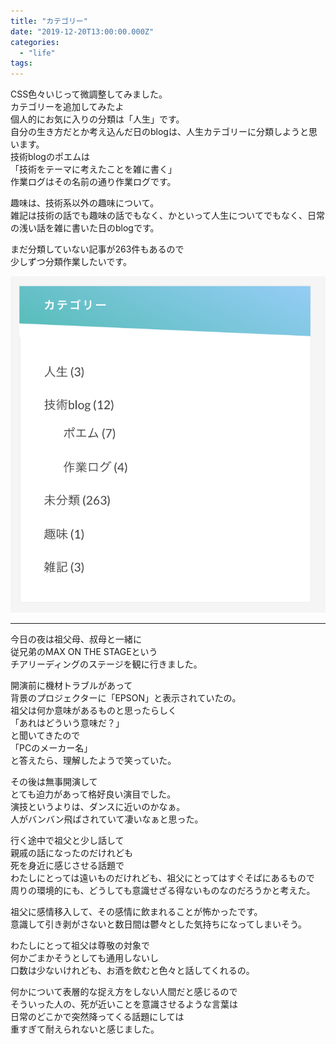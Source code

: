 ```yaml
---
title: "カテゴリー"
date: "2019-12-20T13:00:00.000Z"
categories: 
  - "life"
tags: 
---
```


CSS色々いじって微調整してみました。  
カテゴリーを追加してみたよ  
個人的にお気に入りの分類は「人生」です。  
自分の生き方だとか考え込んだ日のblogは、人生カテゴリーに分類しようと思います。  
技術blogのポエムは  
「技術をテーマに考えたことを雑に書く」  
作業ログはその名前の通り作業ログです。

趣味は、技術系以外の趣味について。  
雑記は技術の話でも趣味の話でもなく、かといって人生についてでもなく、日常の浅い話を雑に書いた日のblogです。

まだ分類していない記事が263件もあるので  
少しずつ分類作業したいです。

![](images/スクリーンショット-2019-12-22-11.36.46.png)

* * *

今日の夜は祖父母、叔母と一緒に  
従兄弟のMAX ON THE STAGEという  
チアリーディングのステージを観に行きました。

開演前に機材トラブルがあって  
背景のプロジェクターに「EPSON」と表示されていたの。  
祖父は何か意味があるものと思ったらしく  
「あれはどういう意味だ？」  
と聞いてきたので  
「PCのメーカー名」  
と答えたら、理解したようで笑っていた。

その後は無事開演して  
とても迫力があって格好良い演目でした。  
演技というよりは、ダンスに近いのかなぁ。  
人がバンバン飛ばされていて凄いなぁと思った。

行く途中で祖父と少し話して  
親戚の話になったのだけれども  
死を身近に感じさせる話題で  
わたしにとっては遠いものだけれども、祖父にとってはすぐそばにあるもので  
周りの環境的にも、どうしても意識せざる得ないものなのだろうかと考えた。

祖父に感情移入して、その感情に飲まれることが怖かったです。  
意識して引き剥がさないと数日間は鬱々とした気持ちになってしまいそう。

わたしにとって祖父は尊敬の対象で  
何かごまかそうとしても通用しないし  
口数は少ないけれども、お酒を飲むと色々と話してくれるの。

何かについて表層的な捉え方をしない人間だと感じるので  
そういった人の、死が近いことを意識させるような言葉は  
日常のどこかで突然降ってくる話題にしては  
重すぎて耐えられないと感じました。
